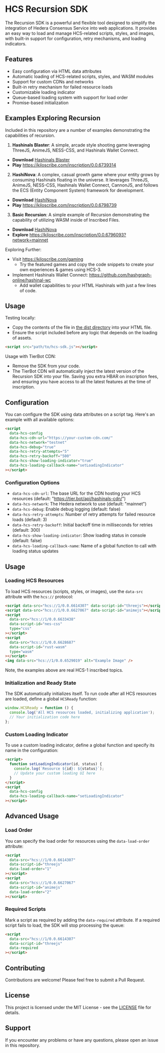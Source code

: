# HCS Recursion SDK

The Recursion SDK is a powerful and flexible tool designed to simplify the integration of Hedera Consensus Service into web applications. It provides an easy way to load and manage HCS-related scripts, styles, and images, with built-in support for configuration, retry mechanisms, and loading indicators.

## Features

- Easy configuration via HTML data attributes
- Automatic loading of HCS-related scripts, styles, and WASM modules
- Support for custom CDNs and networks
- Built-in retry mechanism for failed resource loads
- Customizable loading indicator
- Queue-based loading system with support for load order
- Promise-based initialization

## Examples Exploring Recursion

Included in this repository are a number of examples demonstrating the capabilities of recursion.

1. **Hashinals Blaster**: A simple, arcade style shooting game leveraging ThreeJS, AnimeJS, NESS-CSS, and Hashinals Wallet Connect.
  - **Download** [Hashinals Blaster](./examples//hashinal-blaster.html)
  - **Play** https://kiloscribe.com/inscription/0.0.6739314

2. **HashiNova**: A complex, casual growth game where your entity grows by consuming Hashinals floating in the universe. It leverages ThreeJS, AnimeJS, NESS-CSS, Hashinals Wallet Connect, CannonJS, and follows the ECS (Entity Component System) framework for development.
- **Download** [HashiNova](./examples/hashinova.html)
- **Play** https://kiloscribe.com/inscription/0.0.6798739

3. **Basic Recursion**: A simple example of Recursion demonstrating the capability of utilizing WASM inside of Inscribed Files.
- **Download** [HashiNova](./examples/basic-recursion.html)
- **Explore** https://kiloscribe.com/inscription/0.0.6796093?network=mainnet

Exploring Further:
- Visit https://kiloscribe.com/gaming
  - Try the featured games and copy the code snippets to create your own experiences & games using HCS-3.
- Implement Hashinals Wallet Connect:  https://github.com/hashgraph-online/hashinal-wc
  - Add wallet capabilities to your HTML Hashinals with just a few lines of code.


## Usage

Testing locally:

- Copy the contents of the file in [the dist directory](./dist/hcs-recursion-sdk.js) into your HTML file.
- Ensure the script included before any logic that depends on the loading of assets.

```html
<script src="path/to/hcs-sdk.js"></script>
```

Usage with TierBot CDN:
- Remove the SDK from your code.
- The TierBot CDN will automatically inject the latest version of the Recursion SDK into your file. Saving you extra HBAR on inscription fees, and ensuring you have access to all the latest features at the time of inscription.

## Configuration

You can configure the SDK using data attributes on a script tag. Here's an example with all available options:

```html
<script
  data-hcs-config
  data-hcs-cdn-url="https://your-custom-cdn.com/"
  data-hcs-network="testnet"
  data-hcs-debug="true"
  data-hcs-retry-attempts="5"
  data-hcs-retry-backoff="500"
  data-hcs-show-loading-indicator="true"
  data-hcs-loading-callback-name="setLoadingIndicator"
></script>
```

### Configuration Options

- `data-hcs-cdn-url`: The base URL for the CDN hosting your HCS resources (default: "https://tier.bot/api/hashinals-cdn/")
- `data-hcs-network`: The Hedera network to use (default: "mainnet")
- `data-hcs-debug`: Enable debug logging (default: false)
- `data-hcs-retry-attempts`: Number of retry attempts for failed resource loads (default: 3)
- `data-hcs-retry-backoff`: Initial backoff time in milliseconds for retries (default: 300)
- `data-hcs-show-loading-indicator`: Show loading status in console (default: false)
- `data-hcs-loading-callback-name`: Name of a global function to call with loading status updates

## Usage

### Loading HCS Resources

To load HCS resources (scripts, styles, or images), use the `data-src` attribute with the `hcs://` protocol:

```html
<script data-src="hcs://1/0.0.6614307" data-script-id="threejs"></script>
<script data-src="hcs://1/0.0.6627067" data-script-id="animejs"></script>
<script
  data-src="hcs://1/0.0.6633438"
  data-script-id="nes-css"
  type="css"
></script>
<script
  data-src="hcs://1/0.0.6628687"
  data-script-id="rust-wasm"
  type="wasm"
></script>
<img data-src="hcs://1/0.0.6529019" alt="Example Image" />
```

Note, the examples above are real HCS-1 inscribed topics.

### Initialization and Ready State

The SDK automatically initializes itself. To run code after all HCS resources are loaded, define a global `HCSReady` function:

```javascript
window.HCSReady = function () {
  console.log('All HCS resources loaded, initializing application');
  // Your initialization code here
};
```

### Custom Loading Indicator

To use a custom loading indicator, define a global function and specify its name in the configuration:

```html
<script>
  function setLoadingIndicator(id, status) {
    console.log(`Resource ${id}: ${status}`);
    // Update your custom loading UI here
  }
</script>
<script
  data-hcs-config
  data-hcs-loading-callback-name="setLoadingIndicator"
></script>
```

## Advanced Usage

### Load Order

You can specify the load order for resources using the `data-load-order` attribute:

```html
<script
  data-src="hcs://1/0.0.6614307"
  data-script-id="threejs"
  data-load-order="1"
></script>
<script
  data-src="hcs://1/0.0.6627067"
  data-script-id="animejs"
  data-load-order="2"
></script>
```

### Required Scripts

Mark a script as required by adding the `data-required` attribute. If a required script fails to load, the SDK will stop processing the queue:

```html
<script
  data-src="hcs://1/0.0.6614307"
  data-script-id="threejs"
  data-required
></script>
```

## Contributing

Contributions are welcome! Please feel free to submit a Pull Request.

## License

This project is licensed under the MIT License - see the [LICENSE](LICENSE) file for details.

## Support

If you encounter any problems or have any questions, please open an issue in this repository.
